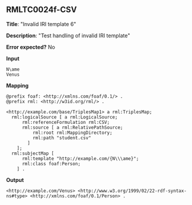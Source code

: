 ## RMLTC0024f-CSV

**Title**: "Invalid IRI template 6"

**Description**: "Test handling of invalid IRI template"

**Error expected?** No

**Input**
```
N\ame
Venus

```

**Mapping**
```
@prefix foaf: <http://xmlns.com/foaf/0.1/> .
@prefix rml: <http://w3id.org/rml/> .

<http://example.com/base/TriplesMap1> a rml:TriplesMap;
  rml:logicalSource [ a rml:LogicalSource;
      rml:referenceFormulation rml:CSV;
      rml:source [ a rml:RelativePathSource;
          rml:root rml:MappingDirectory;
          rml:path "student.csv"
        ]
    ];
  rml:subjectMap [
      rml:template "http://example.com/{N\\\ame}";
      rml:class foaf:Person;
    ] .

```

**Output**
```
<http://example.com/Venus> <http://www.w3.org/1999/02/22-rdf-syntax-ns#type> <http://xmlns.com/foaf/0.1/Person> .


```

